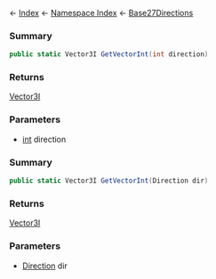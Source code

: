← [Index](Api-Index) ← [Namespace Index](Namespace-Index) ← [Base27Directions](VRageMath.Base27Directions)

### Summary

```csharp
public static Vector3I GetVectorInt(int direction)
```

### Returns

[Vector3I](VRageMath.Vector3I)

### Parameters

* [int](https://docs.microsoft.com/en-us/dotnet/api/system.int32?view=netframework-4.6) direction
### Summary

```csharp
public static Vector3I GetVectorInt(Direction dir)
```

### Returns

[Vector3I](VRageMath.Vector3I)

### Parameters

* [Direction](VRageMath.Base27Directions+Direction) dir
